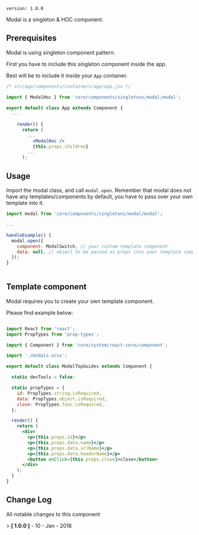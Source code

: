 `version: 1.0.0`

Modal is a singleton & HOC component.

## Prerequisites

Modal is using singleton component pattern.

First you have to include this singleton
component inside the app. 

Best will be to include it inside your `App` container.

```jsx static
/* src/app/components/containers/app/app.jsx */

import { ModalHoc } from 'core/components/singletons/modal/modal';

export default class App extends Component {
  ...
  
    render() {
      return (
        ...
          <ModalHoc />
          {this.props.children}
        ...
      );

```

## Usage

Import the modal class, and call `modal.open`.
Remember that modal does not have any templates/components by default, you have to pass over
your own template into it.

```jsx static
import modal from 'core/components/singletons/modal/modal';

...

handleExample() {
  modal.open({
    component: ModalSwitch, // your custom template component
    data: null, // object to be passed as props into your template component
  });
}
    
```

## Template component

Modal requires you to create your own template component.

Please find example below:

```jsx static

import React from 'react';
import PropTypes from 'prop-types';

import { Component } from 'core/system/react-core/component';

import './modals.scss';

export default class ModalTopGuides extends Component {

  static devTools = false;

  static propTypes = {
    id: PropTypes.string.isRequired,
    data: PropTypes.object.isRequired,
    close: PropTypes.func.isRequired,
  };

  render() {
    return (
      <div>
        <p>{this.props.id}</p>
        <p>{this.props.data.name}</p>
        <p>{this.props.data.urlName}</p>
        <p>{this.props.data.headerName}</p>
        <button onClick={this.props.close}>close</button>
      </div>
    );
  }
}

```

## Change Log

All notable changes to this component

\> **[ 1.0.0 ]** - 10 - Jan - 2018
